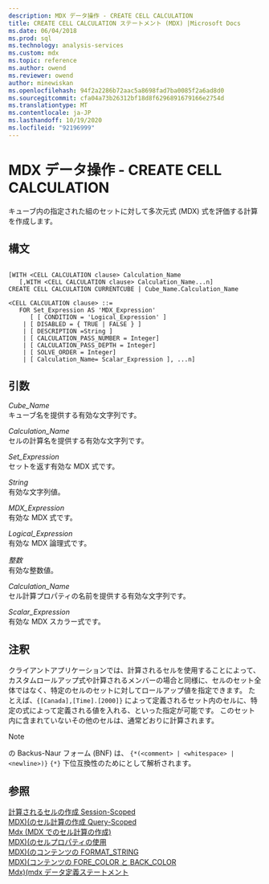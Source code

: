 ```yaml
---
description: MDX データ操作 - CREATE CELL CALCULATION
title: CREATE CELL CALCULATION ステートメント (MDX) |Microsoft Docs
ms.date: 06/04/2018
ms.prod: sql
ms.technology: analysis-services
ms.custom: mdx
ms.topic: reference
ms.author: owend
ms.reviewer: owend
author: minewiskan
ms.openlocfilehash: 94f2a2286b72aac5a8698fad7ba0085f2a6ad8d0
ms.sourcegitcommit: cfa04a73b26312bf18d8f6296891679166e2754d
ms.translationtype: MT
ms.contentlocale: ja-JP
ms.lasthandoff: 10/19/2020
ms.locfileid: "92196999"
---
```

# <a name="mdx-data-definition---create-cell-calculation"></a>MDX データ操作 - CREATE CELL CALCULATION


  キューブ内の指定された組のセットに対して多次元式 (MDX) 式を評価する計算を作成します。  
  
## <a name="syntax"></a>構文  
  
```  
  
[WITH <CELL CALCULATION clause> Calculation_Name  
   [,WITH <CELL CALCULATION clause> Calculation_Name...n]  
CREATE CELL CALCULATION CURRENTCUBE | Cube_Name.Calculation_Name   
  
<CELL CALCULATION clause> ::=  
   FOR Set_Expression AS 'MDX_Expression'   
      [ [ CONDITION = 'Logical_Expression' ]   
    | [ DISABLED = { TRUE | FALSE } ]   
    | [ DESCRIPTION =String ]   
    | [ CALCULATION_PASS_NUMBER = Integer]   
    | [ CALCULATION_PASS_DEPTH = Integer]   
    | [ SOLVE_ORDER = Integer]   
    | [ Calculation_Name= Scalar_Expression ], ...n]  
```  
  
## <a name="arguments"></a>引数  
 *Cube_Name*  
 キューブ名を提供する有効な文字列です。  
  
 *Calculation_Name*  
 セルの計算名を提供する有効な文字列です。  
  
 *Set_Expression*  
 セットを返す有効な MDX 式です。  
  
 *String*  
 有効な文字列値。  
  
 *MDX_Expression*  
 有効な MDX 式です。  
  
 *Logical_Expression*  
 有効な MDX 論理式です。  
  
 *整数*  
 有効な整数値。  
  
 *Calculation_Name*  
 セル計算プロパティの名前を提供する有効な文字列です。  
  
 *Scalar_Expression*  
 有効な MDX スカラー式です。  
  
## <a name="remarks"></a>注釈  
 クライアントアプリケーションでは、計算されるセルを使用することによって、カスタムロールアップ式や計算されるメンバーの場合と同様に、セルのセット全体ではなく、特定のセルのセットに対してロールアップ値を指定できます。 たとえば、`{[Canada],[Time].[2000]}` によって定義されるセット内のセルに、特定の式によって定義される値を入れる、といった指定が可能です。 このセット内に含まれていないその他のセルは、通常どおりに計算されます。  
  
> [!NOTE]  
>  の Backus-Naur フォーム (BNF) は、 `{*(<comment> | <whitespace> | <newline>)}` `{*}` 下位互換性のためにとして解析されます。  
  
## <a name="see-also"></a>参照  
 [計算されるセルの作成 Session-Scoped](/analysis-services/multidimensional-models/mdx/mdx-cell-calculations-session-scoped-calculated-cells)   
 [MDX&#41;&#40;のセル計算の作成 Query-Scoped ](/analysis-services/multidimensional-models/mdx/mdx-cell-calculations-query-scoped-cell-calculations)   
 [Mdx &#40;MDX でのセル計算の作成&#41;](/analysis-services/multidimensional-models/mdx/mdx-cell-calculations-build-cell-calculations)   
 [MDX&#41;&#40;のセルプロパティの使用 ](/analysis-services/multidimensional-models/mdx/mdx-cell-properties-using-cell-properties)   
 [MDX&#41;&#40;のコンテンツの FORMAT_STRING ](/analysis-services/multidimensional-models/mdx/mdx-cell-properties-format-string-contents)   
 [MDX&#41;&#40;コンテンツの FORE_COLOR と BACK_COLOR ](/analysis-services/multidimensional-models/mdx/mdx-cell-properties-fore-color-and-back-color-contents)   
 [Mdx&#41;&#40;mdx データ定義ステートメント ](../mdx/mdx-data-definition-statements-mdx.md)  
  
